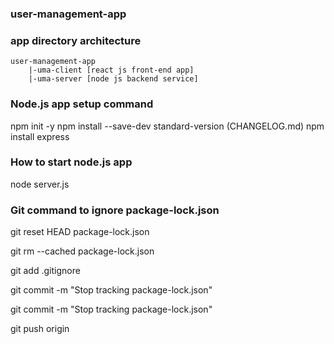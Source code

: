### user-management-app

### app directory architecture
    user-management-app
        |-uma-client [react js front-end app]
        |-uma-server [node js backend service]

### Node.js app setup command

npm init -y
npm install --save-dev standard-version  (CHANGELOG.md)
npm install express



### How to start node.js app
node server.js


### Git command to ignore package-lock.json

git reset HEAD package-lock.json

git rm --cached package-lock.json

git add .gitignore

git commit -m "Stop tracking package-lock.json"

git commit -m "Stop tracking package-lock.json"

git push origin <branch-name>
